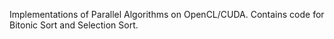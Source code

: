 Implementations of Parallel Algorithms on OpenCL/CUDA.
Contains code for Bitonic Sort and Selection Sort.
